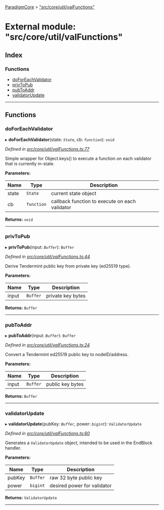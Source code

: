 [ParadigmCore](../README.md) > ["src/core/util/valFunctions"](../modules/_src_core_util_valfunctions_.md)

# External module: "src/core/util/valFunctions"

## Index

### Functions

* [doForEachValidator](_src_core_util_valfunctions_.md#doforeachvalidator)
* [privToPub](_src_core_util_valfunctions_.md#privtopub)
* [pubToAddr](_src_core_util_valfunctions_.md#pubtoaddr)
* [validatorUpdate](_src_core_util_valfunctions_.md#validatorupdate)

---

## Functions

<a id="doforeachvalidator"></a>

###  doForEachValidator

▸ **doForEachValidator**(state: *`State`*, cb: *`function`*): `void`

*Defined in [src/core/util/valFunctions.ts:77](https://github.com/paradigmfoundation/paradigmcore/blob/7d688ae/src/core/util/valFunctions.ts#L77)*

Simple wrapper for Object.keys() to execute a function on each validator that is currently in-state.

**Parameters:**

| Name | Type | Description |
| ------ | ------ | ------ |
| state | `State` |  current state object |
| cb | `function` |  callback function to execute on each validator |

**Returns:** `void`

___
<a id="privtopub"></a>

###  privToPub

▸ **privToPub**(input: *`Buffer`*): `Buffer`

*Defined in [src/core/util/valFunctions.ts:44](https://github.com/paradigmfoundation/paradigmcore/blob/7d688ae/src/core/util/valFunctions.ts#L44)*

Derive Tendermint public key from private key (ed25519 type).

**Parameters:**

| Name | Type | Description |
| ------ | ------ | ------ |
| input | `Buffer` |  private key bytes |

**Returns:** `Buffer`

___
<a id="pubtoaddr"></a>

###  pubToAddr

▸ **pubToAddr**(input: *`Buffer`*): `Buffer`

*Defined in [src/core/util/valFunctions.ts:24](https://github.com/paradigmfoundation/paradigmcore/blob/7d688ae/src/core/util/valFunctions.ts#L24)*

Convert a Tendermint ed25519 public key to nodeID/address.

**Parameters:**

| Name | Type | Description |
| ------ | ------ | ------ |
| input | `Buffer` |  public key bytes |

**Returns:** `Buffer`

___
<a id="validatorupdate"></a>

###  validatorUpdate

▸ **validatorUpdate**(pubKey: *`Buffer`*, power: *`bigint`*): `ValidatorUpdate`

*Defined in [src/core/util/valFunctions.ts:60](https://github.com/paradigmfoundation/paradigmcore/blob/7d688ae/src/core/util/valFunctions.ts#L60)*

Generates a `ValidatorUpdate` object, intended to be used in the EndBlock handler.

**Parameters:**

| Name | Type | Description |
| ------ | ------ | ------ |
| pubKey | `Buffer` |  raw 32 byte public key |
| power | `bigint` |  desired power for validator |

**Returns:** `ValidatorUpdate`

___

